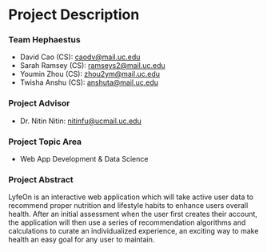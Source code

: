# Project Description

### Team Hephaestus
- David Cao (CS): caodv@mail.uc.edu
- Sarah Ramsey (CS): ramseys2@mail.uc.edu
- Youmin Zhou (CS): zhou2ym@mail.uc.edu
- Twisha Anshu (CS): anshuta@mail.uc.edu

### Project Advisor
- Dr. Nitin Nitin: nitinfu@ucmail.uc.edu

### Project Topic Area
- Web App Development & Data Science

### Project Abstract
LyfeOn is an interactive web application which will take active user data to recommend proper nutrition and lifestyle habits to enhance users overall health. After an initial assessment when the user first creates their account, the application will then use a series of recommendation algorithms and calculations to curate an individualized experience, an exciting way to make health an easy goal for any user to maintain.
